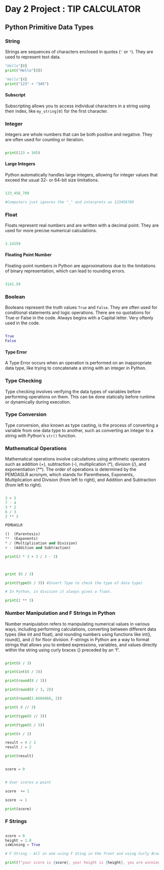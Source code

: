 # Day 2 Project : TIP CALCULATOR 

## Python Primitive Data Types

### String
Strings are sequences of characters enclosed in quotes (`'` or `"`). They are used to represent text data.

```python
"Hello"[0]
print("Hello"[0])

"Hello"[4]
print("123" + "345")
```

#### Subscript
Subscripting allows you to access individual characters in a string using their index, like `my_string[0]` for the first character.

### Integer
Integers are whole numbers that can be both positive and negative. They are often used for counting or iteration.

```python

print(123 = 345)

```

#### Large Integers
Python automatically handles large integers, allowing for integer values that exceed the usual 32- or 64-bit size limitations.

```python

123_456_789

#Computers just ignores the "_" and interprets as 123456789 

```

### Float
Floats represent real numbers and are written with a decimal point. They are used for more precise numerical calculations.

```python

3.14159

```
#### Floating Point Number
Floating-point numbers in Python are approximations due to the limitations of binary representation, which can lead to rounding errors.

```python 

3141.59

```

### Boolean
Booleans represent the truth values `True` and `False`. They are often used for conditional statements and logic operations. There are no quotations for True or False in the code. Always begins with a Capital letter. Very oftenly used in the code.

```python

True
False

```

#### Type Error
A Type Error occurs when an operation is performed on an inappropriate data type, like trying to concatenate a string with an integer in Python.

### Type Checking
Type checking involves verifying the data types of variables before performing operations on them. This can be done statically before runtime or dynamically during execution.

### Type Conversion
Type conversion, also known as type casting, is the process of converting a variable from one data type to another, such as converting an integer to a string with Python's `str()` function.

### Mathematical Operations

Mathematical operations involve calculations using arithmetic operators such as addition (+), subtraction (-), multiplication (*), division (/), and exponentiation (**). The order of operations is determined by the PEMDASLR acronym, which stands for Parentheses, Exponents, Multiplication and Division (from left to right), and Addition and Subtraction (from left to right).

```python 

3 + 5
7 - 4
3 * 2
6 / 3
2 ** 3

PEMDASLR

()  (Parentesis)
**  (Exponents)
* / (Multiplication and Division)
+ - (Addition and Subtraction)

print(3 * 3 + 3 / 3 - 3)



print (6 / 3)

print(type(6 / 3)) #Insert Type to check the type of data type)

# In Python, in division it always gives a float.

print(2 ** 3)

```
### Number Manipulation and F Strings in Python 

Number manipulation refers to manipulating numerical values in various ways, including performing calculations, converting between different data types (like int and float), and rounding numbers using functions like int(), round(), and // for floor division. F-strings in Python are a way to format strings that allows you to embed expressions, variables, and values directly within the string using curly braces {} preceded by an 'f'.

```python 

print(8 / 3)

print(int(8 / 3))

print(round(8 / 3))

print(round(8 / 3, 2))

print(round(2.6666666, 2))

print( 8 // 3)

print(type(8 // 3))

print(type(8 / 3))

print(4 / 2)

result = 4 / 2 
result / = 2 

print(result)


score = 0 


# User scores a point 

score  += 1

score -= 1 

print(score)

```

### F Strings

```python 

score = 0 
height = 1.8 
isWinning = True

# F String - All in one using F Sting in the front and using Curly Braces

print(f"your score is {score}, your height is {height}, you are winning is {isWinning}")


```